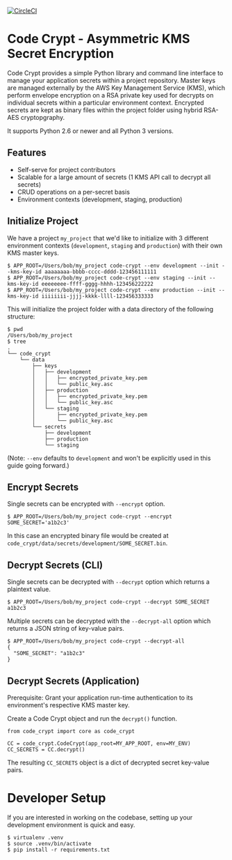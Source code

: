 [![CircleCI](https://circleci.com/gh/Nextdoor/code-crypt.svg)](https://circleci.com/gh/Nextdoor/code-crypt)

# Code Crypt - Asymmetric KMS Secret Encryption

Code Crypt provides a simple Python library and command line interface to 
manage your application secrets within a project repository. Master keys are
managed externally by the AWS Key Management Service (KMS), which perform 
envelope encryption on a RSA private key used for decrypts on individual
secrets within a particular environment context. Encrypted secrets are kept 
as binary files within the project folder using hybrid RSA-AES cryptopgraphy.

It supports Python 2.6 or newer and all Python 3 versions.

## Features

- Self-serve for project contributors
- Scalable for a large amount of secrets (1 KMS API call to decrypt all secrets)
- CRUD operations on a per-secret basis
- Environment contexts (development, staging, production)

## Initialize Project

We have a project `my_project` that we'd like to initialize with 3 different 
environment contexts (`development`, `staging` and `production`) with their own 
KMS master keys.

    $ APP_ROOT=/Users/bob/my_project code-crypt --env development --init --kms-key-id aaaaaaaa-bbbb-cccc-dddd-123456111111
    $ APP_ROOT=/Users/bob/my_project code-crypt --env staging --init --kms-key-id eeeeeeee-ffff-gggg-hhhh-123456222222
    $ APP_ROOT=/Users/bob/my_project code-crypt --env production --init --kms-key-id iiiiiiii-jjjj-kkkk-llll-123456333333
    
This will initialize the project folder with a data directory of the following 
structure:

    $ pwd
    /Users/bob/my_project
    $ tree
    .
    └── code_crypt
        └── data
            ├── keys
            │   ├── development
            │   │   ├── encrypted_private_key.pem
            │   │   └── public_key.asc
            │   ├── production
            │   │   ├── encrypted_private_key.pem
            │   │   └── public_key.asc
            │   └── staging
            │       ├── encrypted_private_key.pem
            │       └── public_key.asc
            └── secrets
                ├── development
                ├── production
                └── staging
    
(Note: `--env` defaults to `development` and won't be explicitly used in this 
guide going forward.)

## Encrypt Secrets

Single secrets can be encrypted with `--encrypt` option.

    $ APP_ROOT=/Users/bob/my_project code-crypt --encrypt SOME_SECRET='a1b2c3'
    
In this case an encrypted binary file would be created at 
`code_crypt/data/secrets/development/SOME_SECRET.bin`.
    
## Decrypt Secrets (CLI)

Single secrets can be decrypted with `--decrypt` option which returns a 
plaintext value.

    $ APP_ROOT=/Users/bob/my_project code-crypt --decrypt SOME_SECRET
    a1b2c3
    
Multiple secrets can be decrypted with the `--decrypt-all` option which returns 
a JSON string
of key-value pairs.

    $ APP_ROOT=/Users/bob/my_project code-crypt --decrypt-all
    {
      "SOME_SECRET": "a1b2c3"
    }

## Decrypt Secrets (Application)

Prerequisite: Grant your application run-time authentication to its environment's respective 
KMS master key.

Create a Code Crypt object and run the `decrypt()` function.

    from code_crypt import core as code_crypt

    CC = code_crypt.CodeCrypt(app_root=MY_APP_ROOT, env=MY_ENV)
    CC_SECRETS = CC.decrypt()
    
The resulting `CC_SECRETS` object is a dict of decrypted secret key-value pairs.


# Developer Setup

If you are interested in working on the codebase, setting up your development
environment is quick and easy.

    $ virtualenv .venv
    $ source .venv/bin/activate
    $ pip install -r requirements.txt
